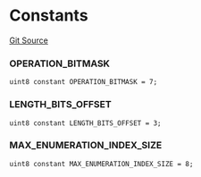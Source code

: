 # Constants
[Git Source](https://github.com/matter-labs/zksync-contracts/blob/c6e73735b89a4b474234f6471e326125c9069f15/contracts/system-contracts/interfaces/ICompressor.sol)

### OPERATION_BITMASK

```solidity
uint8 constant OPERATION_BITMASK = 7;
```

### LENGTH_BITS_OFFSET

```solidity
uint8 constant LENGTH_BITS_OFFSET = 3;
```

### MAX_ENUMERATION_INDEX_SIZE

```solidity
uint8 constant MAX_ENUMERATION_INDEX_SIZE = 8;
```

